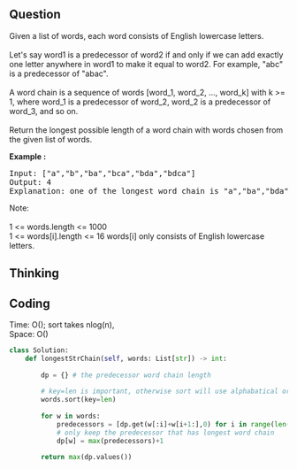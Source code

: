 ## Question
Given a list of words, each word consists of English lowercase letters.<br>
<br>
Let's say word1 is a predecessor of word2 if and only if we can add exactly one letter anywhere in word1 to make it equal to word2.  For example, "abc" is a predecessor of "abac".<br>
<br>
A word chain is a sequence of words [word_1, word_2, ..., word_k] with k >= 1, where word_1 is a predecessor of word_2, word_2 is a predecessor of word_3, and so on.<br>
<br>
Return the longest possible length of a word chain with words chosen from the given list of words.</br>

**Example :**   
<pre>
Input: ["a","b","ba","bca","bda","bdca"]
Output: 4
Explanation: one of the longest word chain is "a","ba","bda","bdca".
</pre>

Note:<br>
<br>
1 <= words.length <= 1000<br>
1 <= words[i].length <= 16
words[i] only consists of English lowercase letters.

## Thinking


## Coding
Time: O(); sort takes nlog(n), </br>
Space: O()
```python
class Solution:
    def longestStrChain(self, words: List[str]) -> int:
        
        dp = {} # the predecessor word chain length
        
        # key=len is important, otherwise sort will use alphabatical order to sort
        words.sort(key=len)
        
        for w in words:
            predecessors = [dp.get(w[:i]+w[i+1:],0) for i in range(len(w))]
            # only keep the predecessor that has longest word chain
            dp[w] = max(predecessors)+1 
            
        return max(dp.values())
```

